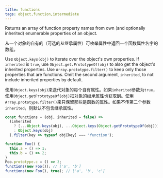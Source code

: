 ```yaml
---
title: functions
tags: object,function,intermediate
---
```


Returns an array of function property names from own (and optionally inherited) enumerable properties of an object.

从一个对象的自有的（可选的从继承属性）可枚举属性中返回一个函数属性名字的数组。

Use `Object.keys(obj)` to iterate over the object's own properties.
If `inherited` is `true`, use `Object.get.PrototypeOf(obj)` to also get the object's inherited properties.
Use `Array.prototype.filter()` to keep only those properties that are functions.
Omit the second argument, `inherited`, to not include inherited properties by default.

使用`Object.keys(obj)`来迭代对象的每个自有属性。如果`inherited`参数为`true`，使用`Object.getPrototypeOf(obj)`把对象的继承属性也获取到。使用`Array.prototype.filter()`来只保留那些是函数的属性。如果不传第二个参数`inherited`，则默认不包含继承属性。

```js
const functions = (obj, inherited = false) =>
  (inherited
    ? [...Object.keys(obj), ...Object.keys(Object.getPrototypeOf(obj))]
    : Object.keys(obj)
  ).filter(key => typeof obj[key] === 'function');
```

```js
function Foo() {
  this.a = () => 1;
  this.b = () => 2;
}
Foo.prototype.c = () => 3;
functions(new Foo()); // ['a', 'b']
functions(new Foo(), true); // ['a', 'b', 'c']
```